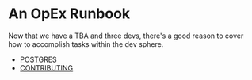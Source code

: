 # An OpEx Runbook

Now that we have a TBA and three devs, there's a good reason to cover how to accomplish tasks within the dev sphere.

- [POSTGRES](./postgres)
- [CONTRIBUTING](./contributing)
